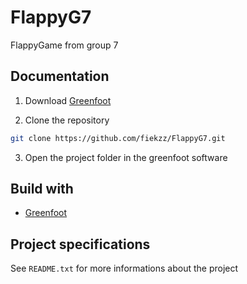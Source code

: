 # FlappyG7
FlappyGame from group 7

## Documentation
1. Download <a href="https://www.greenfoot.org/download">Greenfoot</a>

2. Clone the repository
```sh
git clone https://github.com/fiekzz/FlappyG7.git
```

3. Open the project folder in the greenfoot software

## Build with
* [Greenfoot](https://www.greenfoot.org/)

## Project specifications
See `README.txt` for more informations about the project
